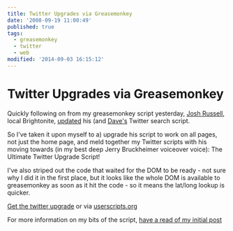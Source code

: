 ```yaml
---
title: Twitter Upgrades via Greasemonkey
date: '2008-09-19 11:00:49'
published: true
tags:
  - greasemonkey
  - twitter
  - web
modified: '2014-09-03 16:15:12'
---
```

# Twitter Upgrades via Greasemonkey

Quickly following on from my greasemonkey script yesterday, [Josh Russell](http://www.joshrussell.com), local Brightonite, [updated](http://www.joshrussell.com/2008/07/18/we-added-search-to-twitter/) his (and [Dave's](http://builtbydave.co.uk/) Twitter search script.

So I've taken it upon myself to a) upgrade his script to work on all pages, not just the home page, and meld together my Twitter scripts with his moving towards (in my best deep Jerry Bruckheimer voiceover voice): The Ultimate Twitter Upgrade Script!

<!--more-->

I've also striped out the code that waited for the DOM to be ready - not sure why I did it in the first place, but it looks like the whole DOM is available to greasemonkey as soon as it hit the code - so it means the lat/long lookup is quicker.

[Get the twitter upgrade](http://remysharp.com/downloads/tweet_upgrade.user.js) or via [userscripts.org](http://userscripts.org/scripts/show/34004)

For more information on my bits of the script, [have a read of my initial post](http://remysharp.com/2008/09/17/tweet-offline-better-locations/)
